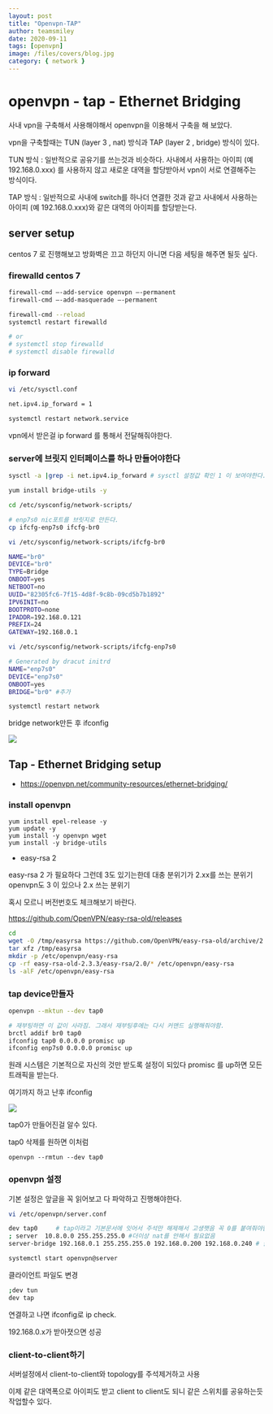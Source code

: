 ```yaml
---
layout: post
title: "Openvpn-TAP"
author: teamsmiley
date: 2020-09-11
tags: [openvpn]
image: /files/covers/blog.jpg
category: { network }
---
```


# openvpn - tap - Ethernet Bridging

사내 vpn을 구축해서 사용해야해서 openvpn을 이용해서 구축을 해 보았다.

vpn을 구축할때는 TUN (layer 3 , nat) 방식과 TAP (layer 2 , bridge) 방식이 있다.

TUN 방식 : 일반적으로 공유기를 쓰는것과 비슷하다. 사내에서 사용하는 아이피 (예 192.168.0.xxx) 를 사용하지 않고 새로운 대역을 할당받아서 vpn이 서로 연결해주는 방식이다.

TAP 방식 : 일반적으로 사내에 switch를 하나더 연결한 것과 같고 사내에서 사용하는 아이피 (예 192.168.0.xxx)와 같은 대역의 아이피를 할당받는다.

## server setup

centos 7 로 진행해보고 방화벽은 끄고 하던지 아니면 다음 세팅을 해주면 될듯 싶다.

### firewalld centos 7

```bash
firewall-cmd –-add-service openvpn –-permanent
firewall-cmd –-add-masquerade –-permanent

firewall-cmd --reload
systemctl restart firewalld

# or
# systemctl stop firewalld
# systemctl disable firewalld
```

### ip forward

```bash
vi /etc/sysctl.conf

net.ipv4.ip_forward = 1
```

```bash
systemctl restart network.service
```

vpn에서 받은걸 ip forward 를 통해서 전달해줘야한다.

### server에 브릿지 인터페이스를 하나 만들어야한다

```bash
sysctl -a |grep -i net.ipv4.ip_forward # sysctl 설정값 확인 1 이 보여야한다.

yum install bridge-utils -y

cd /etc/sysconfig/network-scripts/

# enp7s0 nic포트를 브릿지로 만든다.
cp ifcfg-enp7s0 ifcfg-br0

vi /etc/sysconfig/network-scripts/ifcfg-br0

NAME="br0"
DEVICE="br0"
TYPE=Bridge
ONBOOT=yes
NETBOOT=no
UUID="82305fc6-7f15-4d8f-9c8b-09cd5b7b1892"
IPV6INIT=no
BOOTPROTO=none
IPADDR=192.168.0.121
PREFIX=24
GATEWAY=192.168.0.1

vi /etc/sysconfig/network-scripts/ifcfg-enp7s0

# Generated by dracut initrd
NAME="enp7s0"
DEVICE="enp7s0"
ONBOOT=yes
BRIDGE="br0" #추가

systemctl restart network
```

bridge network만든 후 ifconfig

![](./images/2020-09-11-10-26-49.png)

## Tap - Ethernet Bridging setup

- <https://openvpn.net/community-resources/ethernet-bridging/>

### install openvpn

```
yum install epel-release -y
yum update -y
yum install -y openvpn wget
yum install -y bridge-utils
```

- easy-rsa 2

easy-rsa 2 가 필요하다 그런데 3도 있기는한데 대충 분위기가 2.xx를 쓰는 분위기 openvpn도 3 이 있으나 2.x 쓰는 분위기

혹시 모르니 버전번호도 체크해보기 바란다.

<https://github.com/OpenVPN/easy-rsa-old/releases>

```bash
cd
wget -O /tmp/easyrsa https://github.com/OpenVPN/easy-rsa-old/archive/2.3.3.tar.gz
tar xfz /tmp/easyrsa
mkdir -p /etc/openvpn/easy-rsa
cp -rf easy-rsa-old-2.3.3/easy-rsa/2.0/* /etc/openvpn/easy-rsa
ls -alF /etc/openvpn/easy-rsa
```

### tap device만들자

```bash
openvpn --mktun --dev tap0

# 재부팅하면 이 값이 사라짐. 그래서 재부팅후에는 다시 커맨드 실행해줘야함.
brctl addif br0 tap0
ifconfig tap0 0.0.0.0 promisc up
ifconfig enp7s0 0.0.0.0 promisc up
```

원래 시스템은 기본적으로 자신의 것만 받도록 설정이 되있다 promisc 를 up하면 모든 트래픽을 받는다.

여기까지 하고 난후 ifconfig

![](./images/2020-09-11-10-28-33.png)

tap0가 만들어진걸 알수 있다.

tap0 삭제를 원하면 이처럼

```
openvpn --rmtun --dev tap0
```

### openvpn 설정

기본 설정은 앞글을 꼭 읽어보고 다 파악하고 진행해야한다.

```bash
vi /etc/openvpn/server.conf

dev tap0     # tap이라고 기본문서에 잇어서 주석만 해제해서 고생햇음 꼭 0를 붙여줘야함
; server  10.8.0.0 255.255.255.0 #더이상 nat를 안해서 필요없음
server-bridge 192.168.0.1 255.255.255.0 192.168.0.200 192.168.0.240 # 클라이언트에 200-240번 아이피를 배당하고 브릿지한다. gw는 1 이다.

systemctl start openvpn@server
```

클라이언트 파일도 변경

```bash
;dev tun
dev tap
```

연결하고 나면 ifconfig로 ip check.

192.168.0.x가 받아졋으면 성공

### client-to-client하기

서버설정에서 client-to-client와 topology를 주석제거하고 사용

이제 같은 대역폭으로 아이피도 받고 client to client도 되니 같은 스위치를 공유하는듯 작업할수 있다.
